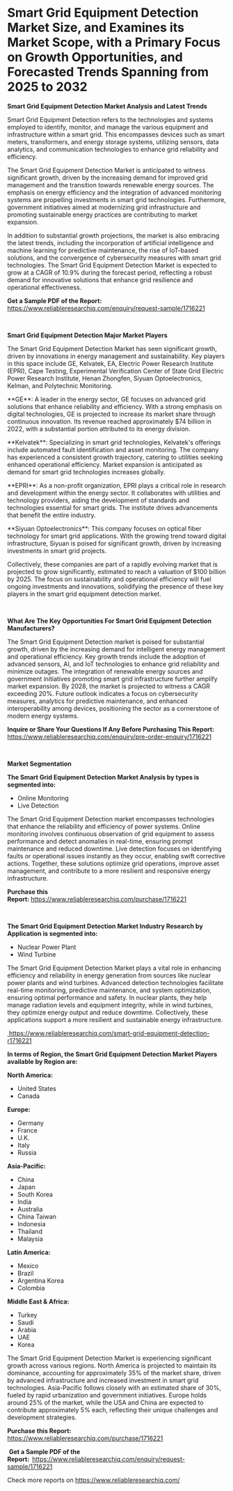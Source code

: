 <p><h1>Smart Grid Equipment Detection Market Size, and Examines its Market Scope, with a Primary Focus on Growth Opportunities, and Forecasted Trends Spanning from 2025 to 2032</h1></p><p><strong>Smart Grid Equipment Detection Market Analysis and Latest Trends</strong></p>
<p><p>Smart Grid Equipment Detection refers to the technologies and systems employed to identify, monitor, and manage the various equipment and infrastructure within a smart grid. This encompasses devices such as smart meters, transformers, and energy storage systems, utilizing sensors, data analytics, and communication technologies to enhance grid reliability and efficiency. </p><p>The Smart Grid Equipment Detection Market is anticipated to witness significant growth, driven by the increasing demand for improved grid management and the transition towards renewable energy sources. The emphasis on energy efficiency and the integration of advanced monitoring systems are propelling investments in smart grid technologies. Furthermore, government initiatives aimed at modernizing grid infrastructure and promoting sustainable energy practices are contributing to market expansion.</p><p>In addition to substantial growth projections, the market is also embracing the latest trends, including the incorporation of artificial intelligence and machine learning for predictive maintenance, the rise of IoT-based solutions, and the convergence of cybersecurity measures with smart grid technologies. The Smart Grid Equipment Detection Market is expected to grow at a CAGR of 10.9% during the forecast period, reflecting a robust demand for innovative solutions that enhance grid resilience and operational effectiveness.</p></p>
<p><strong>Get a Sample PDF of the Report:&nbsp;</strong> <a href="https://www.reliableresearchiq.com/enquiry/request-sample/1716221?utm_campaign=1129&utm_medium=2&utm_source=Github&utm_content=ia&utm_term=12012025&utm_id=smart-grid-equipment-detection">https://www.reliableresearchiq.com/enquiry/request-sample/1716221</a></p>
<p>&nbsp;</p>
<p><strong>Smart Grid Equipment Detection Major Market Players</strong></p>
<p><p>The Smart Grid Equipment Detection Market has seen significant growth, driven by innovations in energy management and sustainability. Key players in this space include GE, Kelvatek, EA, Electric Power Research Institute (EPRI), Cape Testing, Experimental Verification Center of State Grid Electric Power Research Institute, Henan Zhongfen, Siyuan Optoelectronics, Kelman, and Polytechnic Monitoring.</p><p>**GE**: A leader in the energy sector, GE focuses on advanced grid solutions that enhance reliability and efficiency. With a strong emphasis on digital technologies, GE is projected to increase its market share through continuous innovation. Its revenue reached approximately $74 billion in 2022, with a substantial portion attributed to its energy division.</p><p>**Kelvatek**: Specializing in smart grid technologies, Kelvatek's offerings include automated fault identification and asset monitoring. The company has experienced a consistent growth trajectory, catering to utilities seeking enhanced operational efficiency. Market expansion is anticipated as demand for smart grid technologies increases globally.</p><p>**EPRI**: As a non-profit organization, EPRI plays a critical role in research and development within the energy sector. It collaborates with utilities and technology providers, aiding the development of standards and technologies essential for smart grids. The institute drives advancements that benefit the entire industry.</p><p>**Siyuan Optoelectronics**: This company focuses on optical fiber technology for smart grid applications. With the growing trend toward digital infrastructure, Siyuan is poised for significant growth, driven by increasing investments in smart grid projects.</p><p>Collectively, these companies are part of a rapidly evolving market that is projected to grow significantly, estimated to reach a valuation of $100 billion by 2025. The focus on sustainability and operational efficiency will fuel ongoing investments and innovations, solidifying the presence of these key players in the smart grid equipment detection market.</p></p>
<p>&nbsp;</p>
<p><strong>What Are The Key Opportunities For Smart Grid Equipment Detection Manufacturers?</strong></p>
<p><p>The Smart Grid Equipment Detection market is poised for substantial growth, driven by the increasing demand for intelligent energy management and operational efficiency. Key growth trends include the adoption of advanced sensors, AI, and IoT technologies to enhance grid reliability and minimize outages. The integration of renewable energy sources and government initiatives promoting smart grid infrastructure further amplify market expansion. By 2028, the market is projected to witness a CAGR exceeding 20%. Future outlook indicates a focus on cybersecurity measures, analytics for predictive maintenance, and enhanced interoperability among devices, positioning the sector as a cornerstone of modern energy systems.</p></p>
<p><strong>Inquire or Share Your Questions If Any Before Purchasing This Report:</strong> <a href="https://www.reliableresearchiq.com/enquiry/pre-order-enquiry/1716221?utm_campaign=1129&utm_medium=2&utm_source=Github&utm_content=ia&utm_term=12012025&utm_id=smart-grid-equipment-detection">https://www.reliableresearchiq.com/enquiry/pre-order-enquiry/1716221</a></p>
<p>&nbsp;</p>
<p><strong>Market Segmentation</strong></p>
<p><strong>The Smart Grid Equipment Detection Market Analysis by types is segmented into:</strong></p>
<p><ul><li>Online Monitoring</li><li>Live Detection</li></ul></p>
<p><p>The Smart Grid Equipment Detection market encompasses technologies that enhance the reliability and efficiency of power systems. Online monitoring involves continuous observation of grid equipment to assess performance and detect anomalies in real-time, ensuring prompt maintenance and reduced downtime. Live detection focuses on identifying faults or operational issues instantly as they occur, enabling swift corrective actions. Together, these solutions optimize grid operations, improve asset management, and contribute to a more resilient and responsive energy infrastructure.</p></p>
<p><strong>Purchase this Report:&nbsp;</strong><a href="https://www.reliableresearchiq.com/purchase/1716221?utm_campaign=1129&utm_medium=2&utm_source=Github&utm_content=ia&utm_term=12012025&utm_id=smart-grid-equipment-detection">https://www.reliableresearchiq.com/purchase/1716221</a></p>
<p>&nbsp;</p>
<p><strong>The Smart Grid Equipment Detection Market Industry Research by Application is segmented into:</strong></p>
<p><ul><li>Nuclear Power Plant</li><li>Wind Turbine</li></ul></p>
<p><p>The Smart Grid Equipment Detection Market plays a vital role in enhancing efficiency and reliability in energy generation from sources like nuclear power plants and wind turbines. Advanced detection technologies facilitate real-time monitoring, predictive maintenance, and system optimization, ensuring optimal performance and safety. In nuclear plants, they help manage radiation levels and equipment integrity, while in wind turbines, they optimize energy output and reduce downtime. Collectively, these applications support a more resilient and sustainable energy infrastructure.</p></p>
<p><a href="https://www.reliableresearchiq.com/smart-grid-equipment-detection-r1716221?utm_campaign=1129&utm_medium=2&utm_source=Github&utm_content=ia&utm_term=12012025&utm_id=smart-grid-equipment-detection">&nbsp;https://www.reliableresearchiq.com/smart-grid-equipment-detection-r1716221</a></p>
<p><strong>In terms of Region, the Smart Grid Equipment Detection Market Players available by Region are:</strong></p>
<p>
    <p> <strong> North America: </strong>
        <ul>
            <li>United States</li>
            <li>Canada</li>
        </ul>
        </p> 
    <p> <strong> Europe: </strong>
        <ul>
            <li>Germany</li>
            <li>France</li>
            <li>U.K.</li>
            <li>Italy</li>
            <li>Russia</li>
        </ul>
        </p> 
    <p> <strong> Asia-Pacific: </strong>
        <ul>
            <li>China</li>
            <li>Japan</li>
            <li>South Korea</li>
            <li>India</li>
            <li>Australia</li>
            <li>China Taiwan</li>
            <li>Indonesia</li>
            <li>Thailand</li>
            <li>Malaysia</li>
        </ul>
        </p> 
    <p> <strong> Latin America: </strong>
        <ul>
            <li>Mexico</li>
            <li>Brazil</li>
            <li>Argentina Korea</li>
            <li>Colombia</li>
        </ul>
        </p> 
    <p> <strong> Middle East & Africa: </strong>
        <ul>
            <li>Turkey</li>
            <li>Saudi</li>
            <li>Arabia</li>
            <li>UAE</li>
            <li>Korea</li>
        </ul>
    </p>
    </p>
<p><p>The Smart Grid Equipment Detection Market is experiencing significant growth across various regions. North America is projected to maintain its dominance, accounting for approximately 35% of the market share, driven by advanced infrastructure and increased investment in smart grid technologies. Asia-Pacific follows closely with an estimated share of 30%, fueled by rapid urbanization and government initiatives. Europe holds around 25% of the market, while the USA and China are expected to contribute approximately 5% each, reflecting their unique challenges and development strategies.</p></p>
<p><strong>Purchase this Report: </strong><a href="https://www.reliableresearchiq.com/purchase/1716221?utm_campaign=1129&utm_medium=2&utm_source=Github&utm_content=ia&utm_term=12012025&utm_id=smart-grid-equipment-detection">https://www.reliableresearchiq.com/purchase/1716221</a></p>
<p>&nbsp;<strong>Get a Sample PDF of the Report:&nbsp;&nbsp;</strong><a href="https://www.reliableresearchiq.com/enquiry/request-sample/1716221?utm_campaign=1129&utm_medium=2&utm_source=Github&utm_content=ia&utm_term=12012025&utm_id=smart-grid-equipment-detection">https://www.reliableresearchiq.com/enquiry/request-sample/1716221</a></p>
<p><strong></strong></p>
<p>Check more reports on <a href="https://www.reliableresearchiq.com/?utm_campaign=1129&utm_medium=2&utm_source=Github&utm_content=ia&utm_term=12012025&utm_id=smart-grid-equipment-detection">https://www.reliableresearchiq.com/</a></p>